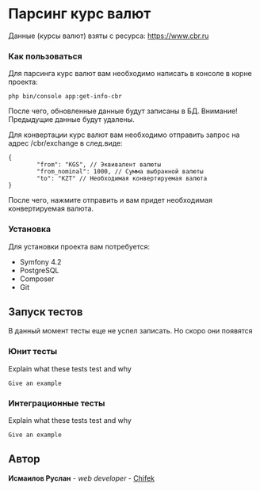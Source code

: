 

# Парсинг курс валют

Данные (курсы валют) взяты с ресурса: https://www.cbr.ru

### Как пользоваться

Для парсинга курс валют вам необходимо написать в консоле в корне проекта:

```
php bin/console app:get-info-cbr
```

После чего, обновленные данные будут записаны в БД.
Внимание! Предыдущие данные будут удалены.

Для конвертации курс валют вам необходимо отправить запрос на адрес /cbr/exchange в след.виде:

```
{
        "from": "KGS", // Эквивалент валюты
        "from_nominal": 1000, // Сумма выбранной валюты
        "to": "KZT" // Необходимая конвертируемая валюта
}
```

После чего, нажмите отправить и вам придет необходимая конвертируемая валюта.

### Установка

Для установки проекта вам потребуется:

* Symfony 4.2
* PostgreSQL
* Composer
* Git

## Запуск тестов

В данный момент тесты еще не успел записать. Но скоро они появятся

### Юнит тесты

Explain what these tests test and why

```
Give an example
```

### Интеграционные тесты

Explain what these tests test and why

```
Give an example
```

## Автор

 **Исмаилов Руслан** - *web developer* - [Chifek](https://github.com/Chifek)

